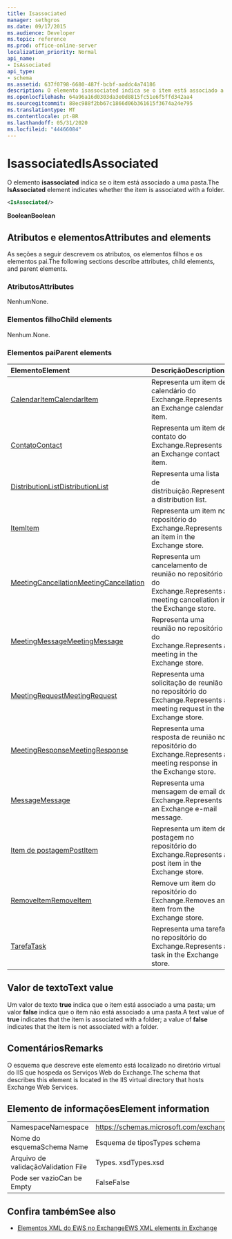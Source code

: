 ```yaml
---
title: Isassociated
manager: sethgros
ms.date: 09/17/2015
ms.audience: Developer
ms.topic: reference
ms.prod: office-online-server
localization_priority: Normal
api_name:
- IsAssociated
api_type:
- schema
ms.assetid: 637f0798-6680-487f-bcbf-aaddc4a74186
description: O elemento isassociated indica se o item está associado a uma pasta.
ms.openlocfilehash: 64a96a16d0303da3e0d8815fc51e6f5ffd342aa4
ms.sourcegitcommit: 88ec988f2bb67c1866d06b361615f3674a24e795
ms.translationtype: MT
ms.contentlocale: pt-BR
ms.lasthandoff: 05/31/2020
ms.locfileid: "44466084"
---
```

# <a name="isassociated"></a><span data-ttu-id="b127e-103">Isassociated</span><span class="sxs-lookup"><span data-stu-id="b127e-103">IsAssociated</span></span>

<span data-ttu-id="b127e-104">O elemento **isassociated** indica se o item está associado a uma pasta.</span><span class="sxs-lookup"><span data-stu-id="b127e-104">The **IsAssociated** element indicates whether the item is associated with a folder.</span></span> 
  
```XML
<IsAssociated/>
```

 <span data-ttu-id="b127e-105">**Boolean**</span><span class="sxs-lookup"><span data-stu-id="b127e-105">**Boolean**</span></span>
## <a name="attributes-and-elements"></a><span data-ttu-id="b127e-106">Atributos e elementos</span><span class="sxs-lookup"><span data-stu-id="b127e-106">Attributes and elements</span></span>

<span data-ttu-id="b127e-107">As seções a seguir descrevem os atributos, os elementos filhos e os elementos pai.</span><span class="sxs-lookup"><span data-stu-id="b127e-107">The following sections describe attributes, child elements, and parent elements.</span></span>
  
### <a name="attributes"></a><span data-ttu-id="b127e-108">Atributos</span><span class="sxs-lookup"><span data-stu-id="b127e-108">Attributes</span></span>

<span data-ttu-id="b127e-109">Nenhum</span><span class="sxs-lookup"><span data-stu-id="b127e-109">None.</span></span>
  
### <a name="child-elements"></a><span data-ttu-id="b127e-110">Elementos filho</span><span class="sxs-lookup"><span data-stu-id="b127e-110">Child elements</span></span>

<span data-ttu-id="b127e-111">Nenhum.</span><span class="sxs-lookup"><span data-stu-id="b127e-111">None.</span></span>
  
### <a name="parent-elements"></a><span data-ttu-id="b127e-112">Elementos pai</span><span class="sxs-lookup"><span data-stu-id="b127e-112">Parent elements</span></span>

|<span data-ttu-id="b127e-113">**Elemento**</span><span class="sxs-lookup"><span data-stu-id="b127e-113">**Element**</span></span>|<span data-ttu-id="b127e-114">**Descrição**</span><span class="sxs-lookup"><span data-stu-id="b127e-114">**Description**</span></span>|
|:-----|:-----|
|[<span data-ttu-id="b127e-115">CalendarItem</span><span class="sxs-lookup"><span data-stu-id="b127e-115">CalendarItem</span></span>](calendaritem.md) <br/> |<span data-ttu-id="b127e-116">Representa um item de calendário do Exchange.</span><span class="sxs-lookup"><span data-stu-id="b127e-116">Represents an Exchange calendar item.</span></span>  <br/> |
|[<span data-ttu-id="b127e-117">Contato</span><span class="sxs-lookup"><span data-stu-id="b127e-117">Contact</span></span>](contact.md) <br/> |<span data-ttu-id="b127e-118">Representa um item de contato do Exchange.</span><span class="sxs-lookup"><span data-stu-id="b127e-118">Represents an Exchange contact item.</span></span>  <br/> |
|[<span data-ttu-id="b127e-119">DistributionList</span><span class="sxs-lookup"><span data-stu-id="b127e-119">DistributionList</span></span>](distributionlist.md) <br/> |<span data-ttu-id="b127e-120">Representa uma lista de distribuição.</span><span class="sxs-lookup"><span data-stu-id="b127e-120">Represents a distribution list.</span></span>  <br/> |
|[<span data-ttu-id="b127e-121">Item</span><span class="sxs-lookup"><span data-stu-id="b127e-121">Item</span></span>](item.md) <br/> |<span data-ttu-id="b127e-122">Representa um item no repositório do Exchange.</span><span class="sxs-lookup"><span data-stu-id="b127e-122">Represents an item in the Exchange store.</span></span>  <br/> |
|[<span data-ttu-id="b127e-123">MeetingCancellation</span><span class="sxs-lookup"><span data-stu-id="b127e-123">MeetingCancellation</span></span>](meetingcancellation.md) <br/> |<span data-ttu-id="b127e-124">Representa um cancelamento de reunião no repositório do Exchange.</span><span class="sxs-lookup"><span data-stu-id="b127e-124">Represents a meeting cancellation in the Exchange store.</span></span>  <br/> |
|[<span data-ttu-id="b127e-125">MeetingMessage</span><span class="sxs-lookup"><span data-stu-id="b127e-125">MeetingMessage</span></span>](meetingmessage.md) <br/> |<span data-ttu-id="b127e-126">Representa uma reunião no repositório do Exchange.</span><span class="sxs-lookup"><span data-stu-id="b127e-126">Represents a meeting in the Exchange store.</span></span>  <br/> |
|[<span data-ttu-id="b127e-127">MeetingRequest</span><span class="sxs-lookup"><span data-stu-id="b127e-127">MeetingRequest</span></span>](meetingrequest.md) <br/> |<span data-ttu-id="b127e-128">Representa uma solicitação de reunião no repositório do Exchange.</span><span class="sxs-lookup"><span data-stu-id="b127e-128">Represents a meeting request in the Exchange store.</span></span>  <br/> |
|[<span data-ttu-id="b127e-129">MeetingResponse</span><span class="sxs-lookup"><span data-stu-id="b127e-129">MeetingResponse</span></span>](meetingresponse.md) <br/> |<span data-ttu-id="b127e-130">Representa uma resposta de reunião no repositório do Exchange.</span><span class="sxs-lookup"><span data-stu-id="b127e-130">Represents a meeting response in the Exchange store.</span></span>  <br/> |
|[<span data-ttu-id="b127e-131">Message</span><span class="sxs-lookup"><span data-stu-id="b127e-131">Message</span></span>](message-ex15websvcsotherref.md) <br/> |<span data-ttu-id="b127e-132">Representa uma mensagem de email do Exchange.</span><span class="sxs-lookup"><span data-stu-id="b127e-132">Represents an Exchange e-mail message.</span></span>  <br/> |
|[<span data-ttu-id="b127e-133">Item de postagem</span><span class="sxs-lookup"><span data-stu-id="b127e-133">PostItem</span></span>](postitem.md) <br/> |<span data-ttu-id="b127e-134">Representa um item de postagem no repositório do Exchange.</span><span class="sxs-lookup"><span data-stu-id="b127e-134">Represents a post item in the Exchange store.</span></span>  <br/> |
|[<span data-ttu-id="b127e-135">RemoveItem</span><span class="sxs-lookup"><span data-stu-id="b127e-135">RemoveItem</span></span>](removeitem.md) <br/> |<span data-ttu-id="b127e-136">Remove um item do repositório do Exchange.</span><span class="sxs-lookup"><span data-stu-id="b127e-136">Removes an item from the Exchange store.</span></span>  <br/> |
|[<span data-ttu-id="b127e-137">Tarefa</span><span class="sxs-lookup"><span data-stu-id="b127e-137">Task</span></span>](task.md) <br/> |<span data-ttu-id="b127e-138">Representa uma tarefa no repositório do Exchange.</span><span class="sxs-lookup"><span data-stu-id="b127e-138">Represents a task in the Exchange store.</span></span>  <br/> |
   
## <a name="text-value"></a><span data-ttu-id="b127e-139">Valor de texto</span><span class="sxs-lookup"><span data-stu-id="b127e-139">Text value</span></span>

<span data-ttu-id="b127e-140">Um valor de texto **true** indica que o item está associado a uma pasta; um valor **false** indica que o item não está associado a uma pasta.</span><span class="sxs-lookup"><span data-stu-id="b127e-140">A text value of **true** indicates that the item is associated with a folder; a value of **false** indicates that the item is not associated with a folder.</span></span> 
  
## <a name="remarks"></a><span data-ttu-id="b127e-141">Comentários</span><span class="sxs-lookup"><span data-stu-id="b127e-141">Remarks</span></span>

<span data-ttu-id="b127e-142">O esquema que descreve este elemento está localizado no diretório virtual do IIS que hospeda os Serviços Web do Exchange.</span><span class="sxs-lookup"><span data-stu-id="b127e-142">The schema that describes this element is located in the IIS virtual directory that hosts Exchange Web Services.</span></span>
  
## <a name="element-information"></a><span data-ttu-id="b127e-143">Elemento de informações</span><span class="sxs-lookup"><span data-stu-id="b127e-143">Element information</span></span>

|||
|:-----|:-----|
|<span data-ttu-id="b127e-144">Namespace</span><span class="sxs-lookup"><span data-stu-id="b127e-144">Namespace</span></span>  <br/> |https://schemas.microsoft.com/exchange/services/2006/types  <br/> |
|<span data-ttu-id="b127e-145">Nome do esquema</span><span class="sxs-lookup"><span data-stu-id="b127e-145">Schema Name</span></span>  <br/> |<span data-ttu-id="b127e-146">Esquema de tipos</span><span class="sxs-lookup"><span data-stu-id="b127e-146">Types schema</span></span>  <br/> |
|<span data-ttu-id="b127e-147">Arquivo de validação</span><span class="sxs-lookup"><span data-stu-id="b127e-147">Validation File</span></span>  <br/> |<span data-ttu-id="b127e-148">Types. xsd</span><span class="sxs-lookup"><span data-stu-id="b127e-148">Types.xsd</span></span>  <br/> |
|<span data-ttu-id="b127e-149">Pode ser vazio</span><span class="sxs-lookup"><span data-stu-id="b127e-149">Can be Empty</span></span>  <br/> |<span data-ttu-id="b127e-150">False</span><span class="sxs-lookup"><span data-stu-id="b127e-150">False</span></span>  <br/> |
   
## <a name="see-also"></a><span data-ttu-id="b127e-151">Confira também</span><span class="sxs-lookup"><span data-stu-id="b127e-151">See also</span></span>



- [<span data-ttu-id="b127e-152">Elementos XML do EWS no Exchange</span><span class="sxs-lookup"><span data-stu-id="b127e-152">EWS XML elements in Exchange</span></span>](ews-xml-elements-in-exchange.md)

